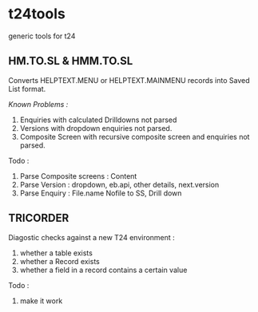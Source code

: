 # t24tools
generic tools for t24

## HM.TO.SL & HMM.TO.SL
Converts HELPTEXT.MENU or HELPTEXT.MAINMENU records into Saved List format.

*Known Problems :*
1. Enquiries with calculated Drilldowns not parsed
2. Versions with dropdown enquiries not parsed.
3. Composite Screen with recursive composite screen and enquiries not parsed.

Todo : 
1. Parse Composite screens : Content
2. Parse Version : dropdown, eb.api, other details, next.version
3. Parse Enquiry : File.name Nofile to SS, Drill down

## TRICORDER
Diagostic checks against a new T24 environment :
1. whether a table exists
2. whether a Record exists
3. whether a field in a record contains a certain value

Todo : 
1. make it work
